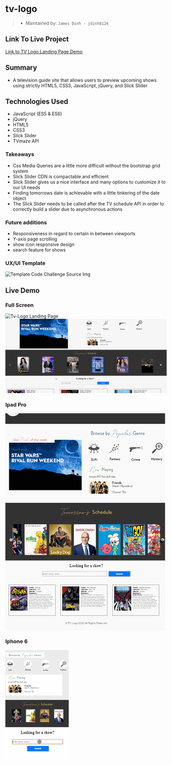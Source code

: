 # tv-logo

> - Maintained by: `James Dinh - jdinh8124`

## Link To Live Project
[Link to TV Logo Landing Page Demo](http://tv-logo-challenge.jamestdinh.com/)

## Summary
- A television guide site that allows users to preview upcoming shows using strictly HTML5, CSS3, JavaScript, jQuery, and Slick Slider

## Technologies Used
- JavaScript (ES5 & ES6)
- jQuery
- HTML5
- CSS3
- Slick Slider
- TVmaze API

### Takeaways
- Css Media Queries are a little more difficult without the bootstrap grid system
- Slick Slider CDN is compactable and efficient
- Slick Slider gives us a nice interface and many options to customize it to our UI needs
- Finding tomorrows date is achievable with a little tinkering of the date object
- The Slick Slider needs to be called after the TV schedule API in order to correctly build a slider due to asynchronous actions

### Future additions
- Responsiveness in regard to certain in between viewports
- Y-axis page scrolling
- show icon responsive design
- search feature for shows 

### UX/UI Template
![Template Code Challenge Source Img](client/images/code-challenge2020.jpg)

## Live Demo

### Full Screen
![Tv-Logo Landing Page](demo.gif)
![Tv-Logo Search Feature](demo-search.gif)


### Ipad Pro
![Tv-Logo Ipad Landing Page](demo-ipad.gif)

### Iphone 6
![Tv-Logo Landing Page](demo-iphone.gif)
